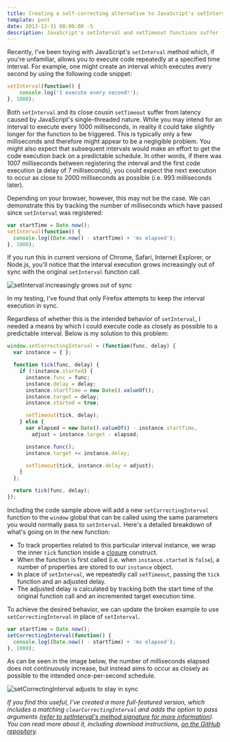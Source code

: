 ```yaml
---
title: Creating a self-correcting alternative to JavaScript's setInterval
template: post
date: 2013-12-31 00:00:00 -5
description: JavaScript's setInterval and setTimeout functions suffer from latency caused by JavaScript's single-threaded nature, so let's create a self-correcting alternative.
---
```


Recently, I've been toying with JavaScript's `setInterval` method which, if you're unfamiliar, allows you to execute code repeatedly at a specified time interval. For example, one might create an interval which executes every second by using the following code snippet:

```javascript
setInterval(function() {
	console.log('I execute every second!');
}, 1000);
```

Both `setInterval` and its close cousin `setTimeout` suffer from latency caused by JavaScript's single-threaded nature. While you may intend for an interval to execute every 1000 milliseconds, in reality it could take slightly longer for the function to be triggered. This is typically only a few milliseconds and therefore might appear to be a negligible problem. You might also expect that subsequent intervals would make an effort to get the code execution back on a predictable schedule. In other words, if there was 1007 milliseconds between registering the interval and the first code execution (a delay of 7 milliseconds), you could expect the next execution to occur as close to 2000 milliseconds as possible (i.e. 993 milliseconds later).

Depending on your browser, however, this may not be the case. We can demonstrate this by tracking the number of milliseconds which have passed since `setInterval` was registered:

```javascript
var startTime = Date.now();
setInterval(function() {
  console.log((Date.now() - startTime) + 'ms elapsed');
}, 1000);
```

If you run this in current versions of Chrome, Safari, Internet Explorer, or Node.js, you'll notice that the interval execution grows increasingly out of sync with the original `setInterval` function call.

![setInterval increasingly grows out of sync](/img/post/setinterval/setInterval.png)

In my testing, I've found that only Firefox attempts to keep the interval execution in sync.

Regardless of whether this is the intended behavior of `setInterval`, I needed a means by which I could execute code as closely as possible to a predictable interval. Below is my solution to this problem:

```javascript
window.setCorrectingInterval = (function(func, delay) {
  var instance = { };

  function tick(func, delay) {
    if (!instance.started) {
      instance.func = func;
      instance.delay = delay;
      instance.startTime = new Date().valueOf();
      instance.target = delay;
      instance.started = true;

      setTimeout(tick, delay);
    } else {
      var elapsed = new Date().valueOf() - instance.startTime,
        adjust = instance.target - elapsed;

      instance.func();
      instance.target += instance.delay;

      setTimeout(tick, instance.delay + adjust);
    }
  };

  return tick(func, delay);
});
```

Including the code sample above will add a new `setCorrectingInterval` function to the `window` global that can be called using the same parameters you would normally pass to `setInterval`. Here's a detailed breakdown of what's going on in the new function:

- To track properties related to this particular interval instance, we wrap the inner `tick` function inside a [closure](https://developer.mozilla.org/en-US/docs/Web/JavaScript/Guide/Closures) construct.
- When the function is first called (i.e. when `instance.started` is `false`), a number of properties are stored to our `instance` object.
- In place of `setInterval`, we repeatedly call `setTimeout`, passing the `tick` function and an adjusted delay.
- The adjusted delay is calculated by tracking both the start time of the original function call and an incremented target execution time.

To achieve the desired behavior, we can update the broken example to use `setCorrectingInterval` in place of `setInterval`.

```javascript
var startTime = Date.now();
setCorrectingInterval(function() {
  console.log((Date.now() - startTime) + 'ms elapsed');
}, 1000);
```

As can be seen in the image below, the number of milliseconds elapsed does not continuously increase, but instead aims to occur as closely as possible to the intended once-per-second schedule.

![setCorrectingInterval adjusts to stay in sync](/img/post/setinterval/setCorrectingInterval.png)

_If you find this useful, I've created a more full-featured version, which includes a matching `clearCorrectingInterval` and adds the option to pass arguments ([refer to setInterval's method signature for more information](https://developer.mozilla.org/en-US/docs/Web/API/window.setInterval)). You can read more about it, including download instructions, [on the GitHub repository](https://github.com/aduth/correctingInterval)._